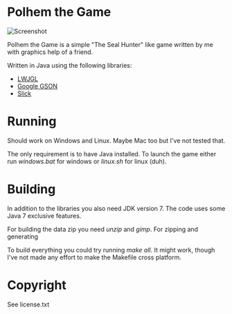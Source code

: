 Polhem the Game
===============

![Screenshot](https://raw.github.com/daoo/polhemthegame/master/resources/screenshot1.png)

Polhem the Game is a simple "The Seal Hunter" like game written by me with
graphics help of a friend.

Written in Java using the following libraries:

  * [LWJGL](http://lwjgl.org/)
  * [Google GSON](http://code.google.com/p/google-gson/)
  * [Slick](http://slick.cokeandcode.com/)

Running
=======

Should work on Windows and Linux. Maybe Mac too but I've not tested that.

The only requirement is to have Java installed. To launch the game either run
_windows.bat_ for windows or _linux.sh_ for linux (duh).

Building
========

In addition to the libraries you also need JDK version 7. The code uses some
Java 7 exclusive features.

For building the data zip you need _unzip_ and _gimp_. For zipping and generating

To build everything you could try running _make all_. It might work, though
I've not made any effort to make the Makefile cross platform.

Copyright
=========

See license.txt
